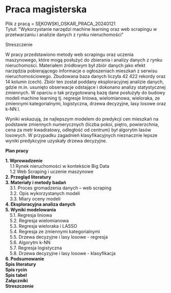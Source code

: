 # Praca magisterska 

Plik z pracą = SĘKOWSKI_OSKAR_PRACA_20240121\
Tytuł: "Wykorzystanie narzędzi machine learning oraz web scrapingu w przetwarzaniu i analizie danych z rynku nieruchomości"

Streszczenie

W pracy przedstawiono metody web scrapingu oraz uczenia maszynowego, które mogą posłużyć do zbierania i analizy danych z rynku nieruchomości. Materiałem źródłowym był zbiór danych jako efekt narzędzia pobierającego informacje o ogłoszeniach mieszkań z serwisu nieruchomościowego. Zbudowana baza danych liczyła 42 422 rekordy oraz 14 kolumn (cech). Zbiór ten został poddany eksploracyjnej analizie danych, gdzie m.in. usunięto obserwacje odstające i dokonano analizy statystycznej zmiennych. W oparciu o tak przygotowaną bazę dane posłużyły do budowy modeli machine learning tj. regresje liniowa, wielomianowa, wieloraka, ze zmiennymi kategorialnymi, logistyczna, drzewa decyzyjne, lasy losowe oraz k-NN.\

Wyniki wskazują, że najlepszym modelem do predykcji cen mieszkań na podstawie zmiennych numerycznych (liczba pokoi, piętro, powierzchnia, cena za metr kwadratowy, odległość od centrum) był algorytm lasów losowych. W przypadku zagadnień klasyfikacyjnych nieznacznie lepsze wyniki predykcyjne uzyskały drzewa decyzyjne. 


**Plan pracy**

**1. Wprowadzenie** \
  &emsp;1.1	Rynek nieruchomości w kontekście Big Data	\
  &emsp;1.2	Web Scraping i uczenie maszynowe \
**2. Przegląd literatury** \
**3. Materiały i metody badań** \
  &emsp;3.1. Proces gromadzenia danych – web scraping	\
  &emsp;3.2. Opis wykorzystanych modeli	\
  &emsp;3.3. Miary oceny modeli	\
**4. Eksploracyjna analiza danych** \
**5. Wyniki modelowania** \
  &emsp;5.1. Regresja liniowa	\
  &emsp;5.2. Regresja wielomianowa	\
  &emsp;5.3. Regresja wieloraka i LASSO	\
  &emsp;5.4. Regresja ze zmiennymi kategorialnymi	\
  &emsp;5.5. Drzewa decyzyjne i lasy losowe - regresja	\
  &emsp;5.6. Algorytm k-NN	\
  &emsp;5.7. Regresja logistyczna	\
  &emsp;5.8. Drzewa decyzyjne i lasy losowe - klasyfikacja	\
**6. Podsumowanie** \
**Spis literatury** \
**Spis rycin** \
**Spis tabel** \
**Załączniki** \
**Streszczenie** 

